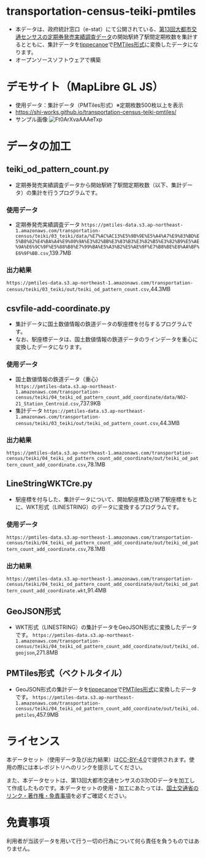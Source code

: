 # transportation-census-teiki-pmtiles
- 本データは、政府統計窓口（e-stat）にて公開されている、[第13回大都市交通センサスの定期券発売実績調査データ](https://www.e-stat.go.jp/stat-search/files?page=1&toukei=00600020&tstat=000001103355)の開始駅終了駅間定期枚数を集計するとともに、集計データを[tippecanoe](https://github.com/felt/tippecanoe)で[PMTiles形式](https://github.com/protomaps/PMTiles)に変換したデータになります。
- オープンソースソフトウェアで構築

# デモサイト（MapLibre GL JS）
- 使用データ：集計データ（PMTiles形式）※定期枚数500枚以上を表示
- https://shi-works.github.io/transportation-census-teiki-pmtiles/
- サンプル画像
![Ft0ArXvaAAAeTxp](https://user-images.githubusercontent.com/71203808/232280823-f6a4e041-8ac6-46be-ac5d-24cfacf59a48.jpg)

# データの加工
## teiki_od_pattern_count.py
- 定期券発売実績調査データから開始駅終了駅間定期枚数（以下、集計データ）の集計を行うプログラムです。
### 使用データ
- 定期券発売実績調査データ
`https://pmtiles-data.s3.ap-northeast-1.amazonaws.com/transportation-census/teiki/03_teiki/data/%E7%AC%AC13%E5%9B%9E%E5%A4%A7%E9%83%BD%E5%B8%82%E4%BA%A4%E9%80%9A%E3%82%BB%E3%83%B3%E3%82%B5%E3%82%B9%E5%AE%9A%E6%9C%9F%E5%88%B8%E7%99%BA%E5%A3%B2%E5%AE%9F%E7%B8%BE%E8%AA%BF%E6%9F%BB.csv`,139.7MB
### 出力結果
`https://pmtiles-data.s3.ap-northeast-1.amazonaws.com/transportation-census/teiki/03_teiki/out/teiki_od_pattern_count.csv`,44.3MB

## csvfile-add-coordinate.py
- 集計データに国土数値情報の鉄道データの駅座標を付与するプログラムです。
- なお、駅座標データは、国土数値情報の鉄道データのラインデータを重心に変換したデータになります。
### 使用データ
- 国土数値情報の鉄道データ（重心）  
`https://pmtiles-data.s3.ap-northeast-1.amazonaws.com/transportation-census/teiki/04_teiki_od_pattern_count_add_coordinate/data/N02-21_Station_Centroid.csv`,737.9KB
- 集計データ
`https://pmtiles-data.s3.ap-northeast-1.amazonaws.com/transportation-census/teiki/03_teiki/out/teiki_od_pattern_count.csv`,44.3MB
### 出力結果
`https://pmtiles-data.s3.ap-northeast-1.amazonaws.com/transportation-census/teiki/04_teiki_od_pattern_count_add_coordinate/out/teiki_od_pattern_count_add_coordinate.csv`,78.1MB

## LineStringWKTCre.py
- 駅座標を付与した、集計データについて、開始駅座標及び終了駅座標をもとに、WKT形式（LINESTRING）のデータに変換するプログラムです。
### 使用データ  
`https://pmtiles-data.s3.ap-northeast-1.amazonaws.com/transportation-census/teiki/04_teiki_od_pattern_count_add_coordinate/out/teiki_od_pattern_count_add_coordinate.csv`,78.1MB
### 出力結果  
`https://pmtiles-data.s3.ap-northeast-1.amazonaws.com/transportation-census/teiki/04_teiki_od_pattern_count_add_coordinate/out/teiki_od_pattern_count_add_coordinate.wkt`,91.4MB

## GeoJSON形式  
- WKT形式（LINESTRING）の集計データをGeoJSON形式に変換したデータです。
`https://pmtiles-data.s3.ap-northeast-1.amazonaws.com/transportation-census/teiki/04_teiki_od_pattern_count_add_coordinate/out/teiki_od.geojson`,271.8MB

## PMTiles形式（ベクトルタイル）  
- GeoJSON形式の集計データを[tippecanoe](https://github.com/felt/tippecanoe)で[PMTiles形式](https://github.com/protomaps/PMTiles)に変換したデータです。
`https://pmtiles-data.s3.ap-northeast-1.amazonaws.com/transportation-census/teiki/04_teiki_od_pattern_count_add_coordinate/out/teiki_od.pmtiles`,457.9MB

# ライセンス
本データセット（使用データ及び出力結果）は[CC-BY-4.0](https://github.com/shi-works/traffic-accident-pmtiles/blob/main/LICENSE)で提供されます。使用の際には本レポジトリへのリンクを提示してください。

また、本データセットは、第13回大都市交通センサスの3次ODデータを加工して作成したものです。本データセットの使用・加工にあたっては、[国土交通省のリンク・著作権・免責事項](https://www.mlit.go.jp/link.html)を必ずご確認ください。

# 免責事項
利用者が当該データを用いて行う一切の行為について何ら責任を負うものではありません。
